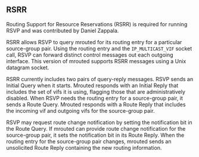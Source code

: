 RSRR
----

Routing Support for Resource Reservations (RSRR) is required for running
RSVP and was contributed by Daniel Zappala.

RSRR allows RSVP to query mrouted for its routing entry for a particular
source-group pair.  Using the routing entry and the `IP_MULTICAST_VIF`
socket call, RSVP can forward distinct control messages out each
outgoing interface.  This version of mrouted supports RSRR messages
using a Unix datagram socket.

RSRR currently includes two pairs of query-reply messages.  RSVP sends
an Initial Query when it starts.  Mrouted responds with an Initial Reply
that includes the set of vifs it is using, flagging those that are
administratively disabled.  When RSVP needs the routing entry for a
source-group pair, it sends a Route Query.  Mrouted responds with a
Route Reply that includes the incoming vif and outgoing vifs for the
source-group pair.

RSVP may request route change notification by setting the notification
bit in the Route Query.  If mrouted can provide route change
notification for the source-group pair, it sets the notification bit in
its Route Reply.  When the routing entry for the source-group pair
changes, mrouted sends an unsolicited Route Reply containing the new
routing information.

